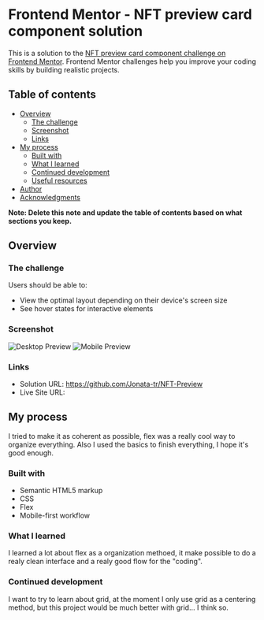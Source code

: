 # Frontend Mentor - NFT preview card component solution

This is a solution to the [NFT preview card component challenge on Frontend Mentor](https://www.frontendmentor.io/challenges/nft-preview-card-component-SbdUL_w0U). Frontend Mentor challenges help you improve your coding skills by building realistic projects. 

## Table of contents

- [Overview](#overview)
  - [The challenge](#the-challenge)
  - [Screenshot](#screenshot)
  - [Links](#links)
- [My process](#my-process)
  - [Built with](#built-with)
  - [What I learned](#what-i-learned)
  - [Continued development](#continued-development)
  - [Useful resources](#useful-resources)
- [Author](#author)
- [Acknowledgments](#acknowledgments)

**Note: Delete this note and update the table of contents based on what sections you keep.**

## Overview

### The challenge

Users should be able to:

- View the optimal layout depending on their device's screen size
- See hover states for interactive elements

### Screenshot

![Desktop Preview](./preivew/nft.PNG)
![Mobile Preview](./preivew/nftMobile.PNG)

### Links

- Solution URL: https://github.com/Jonata-tr/NFT-Preview
- Live Site URL: 

## My process

I tried to make it as coherent as possible, flex was a really cool way to organize everything. Also I used the basics to finish everything, I hope it's good enough.

### Built with

- Semantic HTML5 markup
- CSS 
- Flex
- Mobile-first workflow

### What I learned

I learned a lot about flex as a organization methoed, it make possible to do a realy clean interface and a realy good flow for the "coding". 

### Continued development


I want to try to learn about grid, at the moment I only use grid as a centering method, but this project would be much better with grid... I think so.

